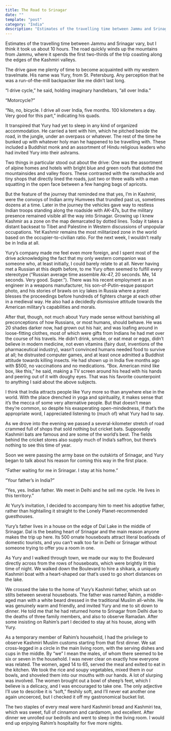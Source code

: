 ```yaml
---
title: The Road to Srinagar
date: ""
template: "post"
category: "India"
description: "Estimates of the travelling time between Jammu and Srinagar vary, but I think it took us about 10 hours. ..."
---
```


Estimates of the travelling time between Jammu and Srinagar vary, but I think it took us about 10 hours.  The road quickly winds up the mountains from Jammu, where it spends the first two-thirds of the trip coasting along the edges of the Kashmiri valleys.
 
The drive gave me plenty of time to become acquainted with my western travelmate.  His name was Yury, from St. Petersburg.  Any perception that he was a run-of-the-mill backpacker like me didn’t last long.
 
“I drive cycle,” he said, holding imaginary handlebars, “all over India.”
 
“Motorcycle?”
 
“No, no, bicycle.  I drive all over India, five months.  100 kilometers a day.  Very good for this
part,” indicating his quads.
 
It transpired that Yury had yet to sleep in any kind of organized accommodation.  He carried a tent with him, which he pitched beside the road, in the jungle, under an overpass or whatever.  The rest of the time he bunked up with whatever holy man he happened to be travelling with.  These included a Buddhist monk and an assortment of Hindu religious leaders who had invited Yury into their ashrams.
 
Two things in particular stood out about the drive:  One was the assortment of alpine homes and hotels with bright blue and green roofs that dotted the mountainsides and valley floors.  These contrasted with the ramshackle and tiny shops that directly lined the roads, just two or three walls with a man squatting in the open face between a few hanging bags of apricots.
 
But the feature of the journey that reminded me that yes, I’m in Kashmir, were the convoys of Indian army Humvees that trundled past us, sometimes dozens at a time.  Later in the journey the vehicles gave way to restless Indian troops standing along the roadside with AK-47s, but the military presence remained visible all the way into Srinagar.  Growing up I knew Kashmir as a zone on the map demarcated by dotted lines.  Today it takes a distant backseat to Tibet and Palestine in Western discussions of unpopular occupations.  Yet Kashmir remains the most militarized zone in the world based on the occupier-to-civilian ratio.  For the next week, I wouldn’t really be in India at all.
 
Yury’s company made me feel even more foreign, and I spent most of the drive acknowledging the fact that my only western companion was someone who, at least initially, I could barely relate to at all.  Never having met a Russian at this depth before, to me Yury often seemed to fulfill every stereotype (“Russian average time assemble Ak-47, 20 seconds.  Me, 14 seconds.  Very good.  Super.”).  There was his recent employment as an engineer in a weapons manufacturer, his son-of-Putin-esque passport photo, and his stories of brawls on icy lakes in Russia where a priest blesses the proceedings before hundreds of fighters charge at each other in a medieval way.  He also had a decidedly dismissive attitude towards the American military’s capabilities and morals.
 
After that, though, not much about Yury made sense without banishing all preconceptions of how Russians, or most humans, should behave. He was 20 shades darker now, had grown out his hair, and was loafing around in loose-fitting clothes, most of which were gifts from Indians he had met over the course of his travels.  He didn’t drink, smoke, or eat meat or eggs, didn’t believe in modern medicine, not even vitamins (fairy dust, inventions of the pharmaceutical industry), wasn’t convinced humans needed food to survive at all; he distrusted computer games, and at least once admitted a Buddhist attitude towards killing insects.  He had shown up in India five months ago with $500, no vaccinations and no medications. “Box.  American mind like box, like this,” he said, making a TV screen around his head with his hands and peering out of it with doughy eyes.  That was his favorite counterpoint to anything I said about the above subjects.
 
I think that India attracts people like Yury more so than anywhere else in the world.  With the place drenched in yoga and spirituality, it makes sense that it’s the mecca of some very alternative people.  But that doesn’t mean they’re common, so despite his exasperating open-mindedness, if that’s the appropriate word, I appreciated listening to (much of) what Yury had to say.
 
As we drove into the evening we passed a several-kilometer stretch of road crammed full of shops that sold nothing but cricket bats.  Supposedly Kashmiri bats are famous and are some of the world’s best.  The fields behind the cricket stores also supply much of India’s saffron, but there’s nothing to see this time of year.
 
Soon we were passing the army base on the outskirts of Srinagar, and Yury began to talk about his reason for coming this way in the first place.
 
“Father waiting for me in Srinagar.  I stay at his home.”
 
“Your father’s in India?”
 
“Yes, yes. Indian father.  We meet in Delhi and he sell me cycle.  He lives in this territory.”
 
At Yury’s invitation, I decided to accompany him to meet his adoptive father, rather than hightailing it straight to the Lonely Planet-recommended guesthouses.
 
Yury’s father lives in a house on the edge of Dal Lake in the middle of Srinagar.  Dal is the beating heart of Srinagar and the main reason anyone makes the trip up here.  Its 500 ornate houseboats attract literal boatloads of domestic tourists, and you can’t walk too far in Delhi or Srinagar without someone trying to offer you a room in one.
 
As Yury and I walked through town, we made our way to the Boulevard directly across from the rows of houseboats, which were brightly lit this time of night.  We walked down the Boulevard to hire a shikara, a uniquely Kashmiri boat with a heart-shaped oar that’s used to go short distances on the lake.
 
We crossed the lake to the home of Yury’s Kashmiri father, which sat on stilts between several houseboats.  The father was named Rahim, a middle-aged man with a white beard dressed in the traditional Muslim all-white.  He was genuinely warm and friendly, and invited Yury and me to sit down to dinner.  He told me that he had returned home to Srinagar from Delhi due to the deaths of three family members, and also to observe Ramadan.  After some insisting on Rahim’s part I decided to stay at his house, along with Yury.
 
As a temporary member of Rahim’s household, I had the privilege to observe Kashmiri Muslim customs starting from that first dinner.  We sat cross-legged in a circle in the main living room, with the serving dishes and cups in the middle.  By “we” I mean the males, of whom there seemed to be six or seven in the household.   I was never clear on exactly how everyone was related.  The women, aged 14 to 65, served the meal and exited to eat in the kitchen.  We took the rice and soupy vegetables, mixed them in our bowls, and shoveled them into our mouths with our hands.  A lot of slurping was involved.  The women brought out a bowl of sheep’s feet, which I believe is a delicacy, and I was encouraged to take one. The only adjective I’ll use to describe it is “soft,” fleshily soft, and I’ll never eat another one again uncoerced, but I checked it off my gastronomical bucket list.
 
The two staples of every meal were hard Kashmiri bread and Kashmiri tea, which was sweet, full of cinnamon and cardamom, and excellent.  After dinner we unrolled our bedrolls and went to sleep in the living room.  I would end up enjoying Rahim’s hospitality for five more nights.
 
